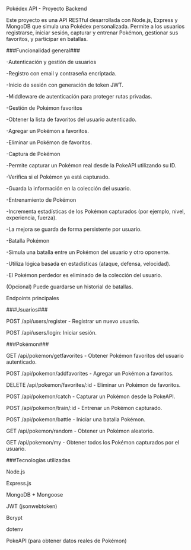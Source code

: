 Pokédex API - Proyecto Backend

Este proyecto es una API RESTful desarrollada con Node.js, Express y MongoDB que simula una Pokédex personalizada. Permite a los usuarios registrarse, iniciar sesión, capturar y entrenar Pokémon, gestionar sus favoritos, y participar en batallas.

###Funcionalidad general###

-Autenticación y gestión de usuarios

-Registro con email y contraseña encriptada.

-Inicio de sesión con generación de token JWT.

-Middleware de autenticación para proteger rutas privadas.

-Gestión de Pokémon favoritos

-Obtener la lista de favoritos del usuario autenticado.

-Agregar un Pokémon a favoritos.

-Eliminar un Pokémon de favoritos.

-Captura de Pokémon

-Permite capturar un Pokémon real desde la PokeAPI utilizando su ID.

-Verifica si el Pokémon ya está capturado.

-Guarda la información en la colección del usuario.

-Entrenamiento de Pokémon

-Incrementa estadísticas de los Pokémon capturados (por ejemplo, nivel, experiencia, fuerza).

-La mejora se guarda de forma persistente por usuario.

-Batalla Pokémon

-Simula una batalla entre un Pokémon del usuario y otro oponente.

-Utiliza lógica basada en estadísticas (ataque, defensa, velocidad).

-El Pokémon perdedor es eliminado de la colección del usuario.

(Opcional) Puede guardarse un historial de batallas.

Endpoints principales

###Usuarios###

POST /api/users/register - Registrar un nuevo usuario.

POST /api/users/login: Iniciar sesión.

###Pokémon###

GET /api/pokemon/getfavorites  - Obtener Pokémon favoritos del usuario autenticado.

POST /api/pokemon/addfavorites - Agregar un Pokémon a favoritos.

DELETE /api/pokemon/favorites/:id - Eliminar un Pokémon de favoritos.

POST /api/pokemon/catch - Capturar un Pokémon desde la PokeAPI.

POST /api/pokemon/train/:id - Entrenar un Pokémon capturado.

POST /api/pokemon/battle - Iniciar una batalla Pokémon.

GET /api/pokemon/random - Obtener un Pokémon aleatorio.

GET /api/pokemon/my - Obtener todos los Pokémon capturados por el usuario.

###Tecnologías utilizadas

Node.js

Express.js

MongoDB + Mongoose

JWT (jsonwebtoken)

Bcrypt

dotenv

PokeAPI (para obtener datos reales de Pokémon)
